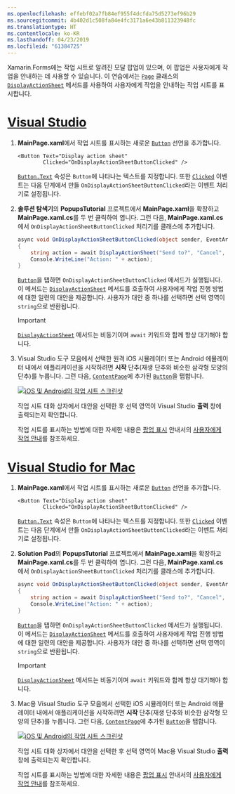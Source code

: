 ```yaml
---
ms.openlocfilehash: effebf02a7fb84ef955f4dcfda75d5273ef96b29
ms.sourcegitcommit: 4b402d1c508fa84e4fc3171a6e43b811323948fc
ms.translationtype: HT
ms.contentlocale: ko-KR
ms.lasthandoff: 04/23/2019
ms.locfileid: "61384725"
---
```


Xamarin.Forms에는 작업 시트로 알려진 모달 팝업이 있으며, 이 팝업은 사용자에게 작업을 안내하는 데 사용할 수 있습니다. 이 연습에서는 [`Page`](xref:Xamarin.Forms.Page) 클래스의 [`DisplayActionSheet`](xref:Xamarin.Forms.Page.DisplayActionSheet*) 메서드를 사용하여 사용자에게 작업을 안내하는 작업 시트를 표시합니다.

# <a name="visual-studiotabvswin"></a>[Visual Studio](#tab/vswin)

1. **MainPage.xaml**에서 작업 시트를 표시하는 새로운 [`Button`](xref:Xamarin.Forms.Button) 선언을 추가합니다.

    ```xaml
    <Button Text="Display action sheet"
            Clicked="OnDisplayActionSheetButtonClicked" />
    ```

     [`Button.Text`](xref:Xamarin.Forms.Button.Text) 속성은 `Button`에 나타나는 텍스트를 지정합니다. 또한 [`Clicked`](xref:Xamarin.Forms.Button.Clicked) 이벤트는 다음 단계에서 만들 `OnDisplayActionSheetButtonClicked`라는 이벤트 처리기로 설정됩니다.

1. **솔루션 탐색기**의 **PopupsTutorial** 프로젝트에서 **MainPage.xaml**을 확장하고 **MainPage.xaml.cs**를 두 번 클릭하여 엽니다. 그런 다음, **MainPage.xaml.cs**에서 `OnDisplayActionSheetButtonClicked` 처리기를 클래스에 추가합니다.

    ```csharp
    async void OnDisplayActionSheetButtonClicked(object sender, EventArgs e)
    {
        string action = await DisplayActionSheet("Send to?", "Cancel", null, "Email", "Twitter", "Facebook");
        Console.WriteLine("Action: " + action);
    }
    ```

    [`Button`](xref:Xamarin.Forms.Button)을 탭하면 `OnDisplayActionSheetButtonClicked` 메서드가 실행됩니다. 이 메서드는 [`DisplayActionSheet`](xref:Xamarin.Forms.Page.DisplayActionSheet*) 메서드를 호출하여 사용자에게 작업 진행 방법에 대한 일련의 대안을 제공합니다. 사용자가 대안 중 하나를 선택하면 선택 영역이 `string`으로 반환됩니다.

    > [!IMPORTANT]
    > [`DisplayActionSheet`](xref:Xamarin.Forms.Page.DisplayActionSheet*) 메서드는 비동기이며 `await` 키워드와 함께 항상 대기해야 합니다.

1. Visual Studio 도구 모음에서 선택한 원격 iOS 시뮬레이터 또는 Android 에뮬레이터 내에서 애플리케이션을 시작하려면 **시작** 단추(재생 단추와 비슷한 삼각형 모양의 단추)를 누릅니다. 그런 다음, [`ContentPage`](xref:Xamarin.Forms.ContentPage)에 추가된 [`Button`](xref:Xamarin.Forms.Button)을 탭합니다.

    [![iOS 및 Android의 작업 시트 스크린샷](../images/actionsheet.png "사용자에게 작업을 안내하는 작업 시트")](../images/actionsheet-large.png#lightbox "사용자에게 작업을 안내하는 작업 시트")

    작업 시트 대화 상자에서 대안을 선택한 후 선택 영역이 Visual Studio **출력** 창에 출력되는지 확인합니다.

    작업 시트를 표시하는 방법에 대한 자세한 내용은 [팝업 표시](~/xamarin-forms/app-fundamentals/navigation/pop-ups.md) 안내서의 [사용자에게 작업 안내](~/xamarin-forms/app-fundamentals/navigation/pop-ups.md#guiding-users-through-tasks)를 참조하세요.

# <a name="visual-studio-for-mactabvsmac"></a>[Visual Studio for Mac](#tab/vsmac)

1. **MainPage.xaml**에서 작업 시트를 표시하는 새로운 [`Button`](xref:Xamarin.Forms.Button) 선언을 추가합니다.

    ```xaml
    <Button Text="Display action sheet"
            Clicked="OnDisplayActionSheetButtonClicked" />
    ```

    [`Button.Text`](xref:Xamarin.Forms.Button.Text) 속성은 `Button`에 나타나는 텍스트를 지정합니다. 또한 [`Clicked`](xref:Xamarin.Forms.Button.Clicked) 이벤트는 다음 단계에서 만들 `OnDisplayActionSheetButtonClicked`라는 이벤트 처리기로 설정됩니다.

1. **Solution Pad**의 **PopupsTutorial** 프로젝트에서 **MainPage.xaml**을 확장하고 **MainPage.xaml.cs**를 두 번 클릭하여 엽니다. 그런 다음, **MainPage.xaml.cs**에서 `OnDisplayActionSheetButtonClicked` 처리기를 클래스에 추가합니다.

    ```csharp
    async void OnDisplayActionSheetButtonClicked(object sender, EventArgs e)
    {
        string action = await DisplayActionSheet("Send to?", "Cancel", null, "Email", "Twitter", "Facebook");
        Console.WriteLine("Action: " + action);
    }
    ```

    [`Button`](xref:Xamarin.Forms.Button)을 탭하면 `OnDisplayActionSheetButtonClicked` 메서드가 실행됩니다. 이 메서드는 [`DisplayActionSheet`](xref:Xamarin.Forms.Page.DisplayActionSheet*) 메서드를 호출하여 사용자에게 작업 진행 방법에 대한 일련의 대안을 제공합니다. 사용자가 대안 중 하나를 선택하면 선택 영역이 `string`으로 반환됩니다.

    > [!IMPORTANT]
    > [`DisplayActionSheet`](xref:Xamarin.Forms.Page.DisplayActionSheet*) 메서드는 비동기이며 `await` 키워드와 함께 항상 대기해야 합니다.

1. Mac용 Visual Studio 도구 모음에서 선택한 iOS 시뮬레이터 또는 Android 에뮬레이터 내에서 애플리케이션을 시작하려면 **시작** 단추(재생 단추와 비슷한 삼각형 모양의 단추)를 누릅니다. 그런 다음, [`ContentPage`](xref:Xamarin.Forms.ContentPage)에 추가된 [`Button`](xref:Xamarin.Forms.Button)을 탭합니다.

    [![iOS 및 Android의 작업 시트 스크린샷](../images/actionsheet.png "사용자에게 작업을 안내하는 작업 시트")](../images/actionsheet-large.png#lightbox "사용자에게 작업을 안내하는 작업 시트")

    작업 시트 대화 상자에서 대안을 선택한 후 선택 영역이 Mac용 Visual Studio **출력** 창에 출력되는지 확인합니다.

    작업 시트를 표시하는 방법에 대한 자세한 내용은 [팝업 표시](~/xamarin-forms/app-fundamentals/navigation/pop-ups.md) 안내서의 [사용자에게 작업 안내](~/xamarin-forms/app-fundamentals/navigation/pop-ups.md#guiding-users-through-tasks)를 참조하세요.
